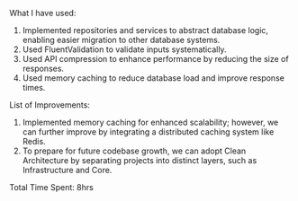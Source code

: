 What I have used:
1. Implemented repositories and services to abstract database logic, enabling easier migration to other database systems.
2. Used FluentValidation to validate inputs systematically.
3. Used API compression to enhance performance by reducing the size of responses.
4. Used memory caching to reduce database load and improve response times.

List of Improvements:
1. Implemented memory caching for enhanced scalability; however, we can further improve by integrating a distributed caching system like Redis.
2. To prepare for future codebase growth, we can adopt Clean Architecture by separating projects into distinct layers, such as Infrastructure and Core.

Total Time Spent: 8hrs
   
